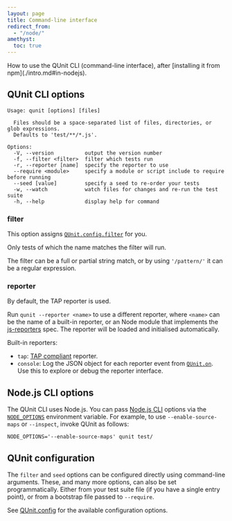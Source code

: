 ```yaml
---
layout: page
title: Command-line interface
redirect_from:
  - "/node/"
amethyst:
  toc: true
---
```


<p class="lead" markdown="1">How to use the QUnit CLI (command-line interface), after [installing it from npm](./intro.md#in-nodejs).</p>

## QUnit CLI options

```
Usage: qunit [options] [files]

  Files should be a space-separated list of files, directories, or glob expressions.
  Defaults to 'test/**/*.js'.

Options:
  -V, --version          output the version number
  -f, --filter <filter>  filter which tests run
  -r, --reporter [name]  specify the reporter to use
  --require <module>     specify a module or script include to require before running
  --seed [value]         specify a seed to re-order your tests
  -w, --watch            watch files for changes and re-run the test suite
  -h, --help             display help for command
```

### filter

This option assigns [`QUnit.config.filter`](https://api.qunitjs.com/config/QUnit.config/#qunitconfigfilter-string--default-undefined) for you.

Only tests of which the name matches the filter will run.

The filter can be a full or partial string match, or by using `'/pattern/'` it can be a regular expression.

### reporter

By default, the TAP reporter is used.

Run `qunit --reporter <name>` to use a different reporter, where `<name>` can be the name of a built-in reporter, or an Node module that implements the [js-reporters](https://github.com/js-reporters/js-reporters) spec. The reporter will be loaded and initialised automatically.

Built-in reporters:

* `tap`: [TAP compliant](https://testanything.org/) reporter.
* `console`: Log the JSON object for each reporter event from [`QUnit.on`](https://api.qunitjs.com/callbacks/QUnit.on/). Use this to explore or debug the reporter interface.

## Node.js CLI options

The QUnit CLI uses Node.js. You can pass [Node.js CLI](https://nodejs.org/api/cli.html) options via the [`NODE_OPTIONS`](https://nodejs.org/api/cli.html#cli_node_options_options) environment variable. For example, to use `--enable-source-maps` or `--inspect`, invoke QUnit as follows:

```
NODE_OPTIONS='--enable-source-maps' qunit test/
```

## QUnit configuration

The `filter` and `seed` options can be configured directly using command-line arguments. These, and many more options, can also be set programmatically. Either from your test suite file (if you have a single entry point), or from a bootstrap file passed to `--require`.

See [QUnit.config](https://api.qunitjs.com/config/QUnit.config/) for the available configuration options.
